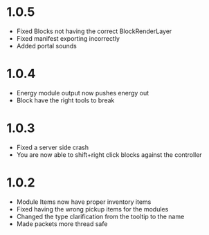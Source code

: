 # 1.0.5
+ Fixed Blocks not having the correct BlockRenderLayer
+ Fixed manifest exporting incorrectly
+ Added portal sounds

# 1.0.4
+ Energy module output now pushes energy out
+ Block have the right tools to break

# 1.0.3
+ Fixed a server side crash
+ You are now able to shift+right click blocks against the controller

# 1.0.2
+ Module Items now have proper inventory items
+ Fixed having the wrong pickup items for the modules
+ Changed the type clarification from the tooltip to the name
+ Made packets more thread safe